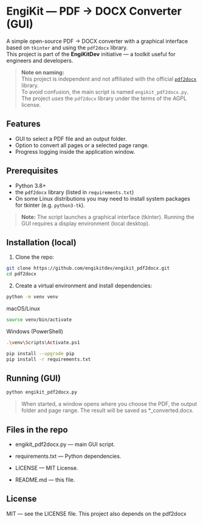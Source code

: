 # EngiKit — PDF → DOCX Converter (GUI)

A simple open-source PDF → DOCX converter with a graphical interface based on `tkinter` and using the `pdf2docx` library.  
This project is part of the **EngiKitDev** initiative — a toolkit useful for engineers and developers.

> **Note on naming:**  
> This project is independent and not affiliated with the official [`pdf2docx`](https://pypi.org/project/pdf2docx/) library.  
> To avoid confusion, the main script is named `engikit_pdf2docx.py`. The project *uses* the `pdf2docx` library under the terms of the AGPL license.

## Features
- GUI to select a PDF file and an output folder.  
- Option to convert all pages or a selected page range.  
- Progress logging inside the application window.

## Prerequisites
- Python 3.8+  
- the `pdf2docx` library (listed in `requirements.txt`)  
- On some Linux distributions you may need to install system packages for tkinter (e.g. `python3-tk`).

> **Note:** The script launches a graphical interface (tkinter). Running the GUI requires a display environment (local desktop).

## Installation (local)
1. Clone the repo:
```bash
git clone https://github.com/engikitdev/engikit_pdf2docx.git
cd pdf2docx
```
2. Create a virtual environment and install dependencies:
```bash
python -m venv venv
```
macOS/Linux
```bash
source venv/bin/activate
```
Windows (PowerShell)
```bash
.\venv\Scripts\Activate.ps1
```
```bash
pip install --upgrade pip
pip install -r requirements.txt
```
## Running (GUI)
```bash
python engikit_pdf2docx.py
```
>When started, a window opens where you choose the PDF, the output folder and page range. The result will be saved as *_converted.docx.

## Files in the repo

- engikit_pdf2docx.py — main GUI script.

- requirements.txt — Python dependencies.

- LICENSE — MIT License.

- README.md — this file.

## License

MIT — see the LICENSE file.
This project also depends on the pdf2docx
